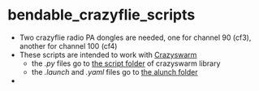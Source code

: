 # bendable_crazyflie_scripts
- Two crazyflie radio PA dongles are needed, one for channel 90 (cf3), another for channel 100 (cf4)
- These scripts are intended to work with [Crazyswarm](https://github.com/USC-ACTLab/crazyswarm)
  - the *.py* files go to [the script folder](https://github.com/USC-ACTLab/crazyswarm/tree/master/ros_ws/src/crazyswarm/scripts) of crazyswarm library
  - the *.launch* and *.yaml* files go to [the alunch folder](https://github.com/USC-ACTLab/crazyswarm/tree/master/ros_ws/src/crazyswarm/launch)
- 
